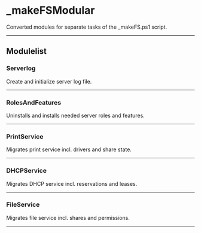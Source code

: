 # _makeFSModular
Converted modules for separate tasks of the _makeFS.ps1 script.

<hr></hr>

## Modulelist

### Serverlog
Create and initialize server log file.

<hr></hr>

### RolesAndFeatures
Uninstalls and installs needed server roles and features.

<hr></hr>

### PrintService
Migrates print service incl. drivers and share state.

<hr></hr>

### DHCPService
Migrates DHCP service incl. reservations and leases.

<hr></hr>

### FileService
Migrates file service incl. shares and permissions.

<hr></hr>